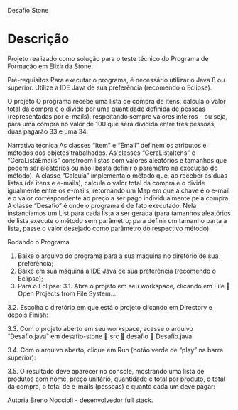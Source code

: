 Desafio Stone

<h1>Descrição</h1>
Projeto realizado como solução para o teste técnico do Programa de Formação em Elixir da Stone.

Pré-requisitos
Para executar o programa, é necessário utilizar o Java 8 ou superior. Utilize a IDE Java de sua preferência (recomendo o Eclipse).

O projeto
O programa recebe uma lista de compra de itens, calcula o valor total da compra e o divide por uma quantidade definida de pessoas (representadas por e-mails), respeitando sempre valores inteiros – ou seja, para uma compra no valor de 100 que será dividida entre três pessoas, duas pagarão 33 e uma 34.

Narrativa técnica
As classes “Item” e “Email” definem os atributos e métodos dos objetos trabalhados.
As classes “GeraListaItens” e “GeraListaEmails” constroem listas com valores aleatórios e tamanhos que podem ser aleatórios ou não (basta definir o parâmetro na execução do método).
A classe “Calcula” implementa o método que, ao receber as duas listas (de itens e e-mails), calcula o valor total da compra e o divide igualmente entre os e-mails, retornando um Map em que a chave é o e-mail e o valor correspondente ao preço a ser pago individualmente pela compra.
A classe “Desafio” é onde o programa é de fato executado. Nela instanciamos um List para cada lista a ser gerada (para tamanhos aleatórios de lista execute o método sem parâmetro; para definir um tamanho parta a lista, passe o valor desejado como parâmetro do respectivo método).

Rodando o Programa
1.	Baixe o arquivo do programa para a sua máquina no diretório de sua preferência;
2.	Baixe em sua máquina a IDE Java de sua preferência (recomendo o Eclipse);
3.	Para o Eclipse:
3.1.	Abra o projeto em seu workspace, clicando em File  Open Projects from File System...:
  

3.2.	Escolha o diretório em que está o projeto clicando em Directory e depois Finish:
 

3.3.	Com o projeto aberto em seu workspace, acesse o arquivo “Desafio.java” em desafio-stone  src  desafio  Desafio.java:
 

3.4.	Com o arquivo aberto, clique em Run (botão verde de “play” na barra superior):
 
3.5.	O resultado deve aparecer no console, mostrando uma lista de produtos com nome, preço unitário, quantidade e total por produto, o total da compra, o total de e-mails (pessoas) e quanto cada um deve pagar:
 

Autoria
Breno Noccioli - desenvolvedor full stack.
